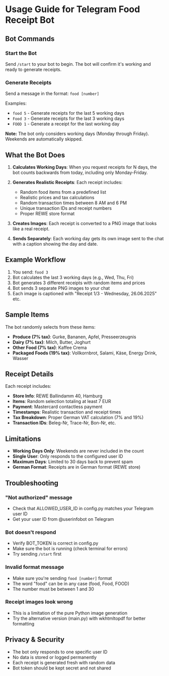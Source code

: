 # Usage Guide for Telegram Food Receipt Bot

## Bot Commands

### Start the Bot
Send `/start` to your bot to begin. The bot will confirm it's working and ready to generate receipts.

### Generate Receipts
Send a message in the format: `food [number]`

Examples:
- `food 5` - Generate receipts for the last 5 working days
- `Food 3` - Generate receipts for the last 3 working days  
- `FOOD 1` - Generate a receipt for the last working day

**Note:** The bot only considers working days (Monday through Friday). Weekends are automatically skipped.

## What the Bot Does

1. **Calculates Working Days**: When you request receipts for N days, the bot counts backwards from today, including only Monday-Friday.

2. **Generates Realistic Receipts**: Each receipt includes:
   - Random food items from a predefined list
   - Realistic prices and tax calculations
   - Random transaction times between 8 AM and 6 PM
   - Unique transaction IDs and receipt numbers
   - Proper REWE store format

3. **Creates Images**: Each receipt is converted to a PNG image that looks like a real receipt.

4. **Sends Separately**: Each working day gets its own image sent to the chat with a caption showing the day and date.

## Example Workflow

1. You send: `food 3`
2. Bot calculates the last 3 working days (e.g., Wed, Thu, Fri)
3. Bot generates 3 different receipts with random items and prices
4. Bot sends 3 separate PNG images to your chat
5. Each image is captioned with "Receipt 1/3 - Wednesday, 26.06.2025" etc.

## Sample Items

The bot randomly selects from these items:
- **Produce (7% tax)**: Gurke, Bananen, Apfel, Presseerzeugnis
- **Dairy (7% tax)**: Milch, Butter, Joghurt  
- **Other Food (7% tax)**: Kaffee Crema
- **Packaged Foods (19% tax)**: Vollkornbrot, Salami, Käse, Energy Drink, Wasser

## Receipt Details

Each receipt includes:
- **Store Info**: REWE Ballindamm 40, Hamburg
- **Items**: Random selection totaling at least 7 EUR
- **Payment**: Mastercard contactless payment
- **Timestamps**: Realistic transaction and receipt times
- **Tax Breakdown**: Proper German VAT calculation (7% and 19%)
- **Transaction IDs**: Beleg-Nr, Trace-Nr, Bon-Nr, etc.

## Limitations

- **Working Days Only**: Weekends are never included in the count
- **Single User**: Only responds to the configured user ID
- **Maximum Days**: Limited to 30 days back to prevent spam
- **German Format**: Receipts are in German format (REWE store)

## Troubleshooting

### "Not authorized" message
- Check that ALLOWED_USER_ID in config.py matches your Telegram user ID
- Get your user ID from @userinfobot on Telegram

### Bot doesn't respond
- Verify BOT_TOKEN is correct in config.py
- Make sure the bot is running (check terminal for errors)
- Try sending `/start` first

### Invalid format message
- Make sure you're sending `food [number]` format
- The word "food" can be in any case (food, Food, FOOD)
- The number must be between 1 and 30

### Receipt images look wrong
- This is a limitation of the pure Python image generation
- Try the alternative version (main.py) with wkhtmltopdf for better formatting

## Privacy & Security

- The bot only responds to one specific user ID
- No data is stored or logged permanently
- Each receipt is generated fresh with random data
- Bot token should be kept secret and not shared
